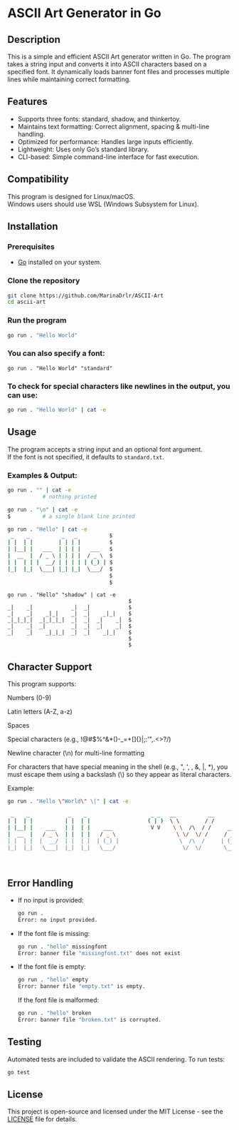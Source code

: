 # ASCII Art Generator in Go

## Description

This is a simple and efficient ASCII Art generator written in Go. The program takes a string input and converts it into ASCII characters based on a specified font. It dynamically loads banner font files and processes multiple lines while maintaining correct formatting.

## Features

- Supports three fonts: standard, shadow, and thinkertoy.
- Maintains text formatting: Correct alignment, spacing & multi-line handling.
- Optimized for performance: Handles large inputs efficiently.
- Lightweight: Uses only Go’s standard library.
- CLI-based: Simple command-line interface for fast execution.

## Compatibility

This program is designed for Linux/macOS.  
Windows users should use WSL (Windows Subsystem for Linux).

## Installation

### Prerequisites

- [Go](https://go.dev/) installed on your system.

### Clone the repository

```sh
git clone https://github.com/MarinaDrlr/ASCII-Art
cd ascii-art
```

### Run the program

```sh
go run . "Hello World"
```

### You can also specify a font:

```
go run . "Hello World" "standard"
```

### To check for special characters like newlines in the output, you can use:

```sh
go run . "Hello World" | cat -e
```


## Usage

The program accepts a string input and an optional font argument. \
If the font is not specified, it defaults to `standard.txt`.

### Examples & Output:

```sh
go run . "" | cat -e
           # nothing printed
```


```sh
go run . "\n" | cat -e
$          # a single blank line printed
```


```sh
go run . "Hello" | cat -e
 _    _          _   _          $
| |  | |        | | | |         $
| |__| |   ___  | | | |   ___   $
|  __  |  / _ \ | | | |  / _ \  $
| |  | | |  __/ | | | | | (_) | $
|_|  |_|  \___| |_| |_|  \___/  $
                                $
                                $
```

```
go run . "Hello" "shadow" | cat -e
                                      $
_|    _|            _|  _|            $
_|    _|    _|_|    _|  _|    _|_|    $
_|_|_|_|  _|_|_|_|  _|  _|  _|    _|  $
_|    _|  _|        _|  _|  _|    _|  $
_|    _|    _|_|_|  _|  _|    _|_|    $
                                      $
                                      $
```

## Character Support

This program supports:

Numbers (0-9)

Latin letters (A-Z, a-z)

Spaces

Special characters (e.g., !@#$%^&*()-_=+[]{}|;:'",.<>?/)

Newline character (\n) for multi-line formatting

For characters that have special meaning in the shell (e.g., ", ', \, &, |, *), you must escape them using a backslash (\\\) so they appear as literal characters.

Example:

```sh
go run . "Hello \"World\" \|" | cat -e

 _    _            _    _                    _ _   __          __                    _        _    _ _          __        _   $
| |  | |          | |  | |                  ( | )  \ \        / /                   | |      | |  ( | )         \ \      | |  $
| |__| |    ___   | |  | |    ___            V V    \ \  /\  / /     ___     _ __   | |    __| |   V V           \ \     | |  $
|  __  |   / _ \  | |  | |   / _ \                   \ \/  \/ /     / _ \   | '__|  | |   / _` |                  \ \    | |  $
| |  | |  |  __/  | |  | |  | (_) |                   \  /\  /     | (_) |  | |     | |  | (_| |                   \ \   | |  $
|_|  |_|   \___|  |_|  |_|   \___/                     \/  \/       \___/   |_|     |_|   \__,_|                    \_\  | |  $
                                                                                                                         | |  $
                                                                                                                         |_|  $
```

## Error Handling

- If no input is provided:
  ```sh
  go run .
  Error: no input provided.
  ```
- If the font file is missing:
  ```sh
  go run . "hello" missingfont
  Error: banner file "missingfont.txt" does not exist
  ```
- If the font file is empty:
  ```sh
  go run . "hello" empty
  Error: banner file "empty.txt" is empty.
  ```
  If the font file is malformed:
  ```sh
  go run . "hello" broken
  Error: banner file "broken.txt" is corrupted.
  ```

## Testing

Automated tests are included to validate the ASCII rendering. To run tests:

```sh
go test
```

## License

This project is open-source and licensed under the MIT License - see the [LICENSE](LICENSE) file for details.


